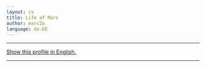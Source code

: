 ```yaml
---
layout: cv
title: Life of Marc
author: marc2o
language: de-DE
---
```


---

[Show this profile in English.](/vita/marc)

---
